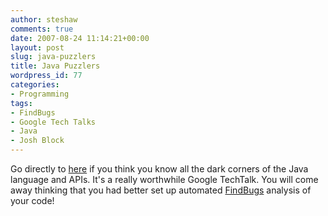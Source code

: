 ```yaml
---
author: steshaw
comments: true
date: 2007-08-24 11:14:21+00:00
layout: post
slug: java-puzzlers
title: Java Puzzlers
wordpress_id: 77
categories:
- Programming
tags:
- FindBugs
- Google Tech Talks
- Java
- Josh Block
---
```


Go directly to [here](http://video.google.com/videoplay?docid=9214177555401838409) if you think you know all the dark corners of the Java language and APIs. It's a really worthwhile Google TechTalk. You will come away thinking that you had better set up automated [FindBugs](http://findbugs.sourceforge.net/) analysis of your code!
